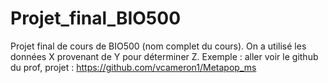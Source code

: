 # Projet_final_BIO500

Projet final de cours de BIO500 (nom complet du cours). On a utilisé les données X provenant de Y pour déterminer Z.
Exemple : aller voir le github du prof, projet : https://github.com/vcameron1/Metapop_ms